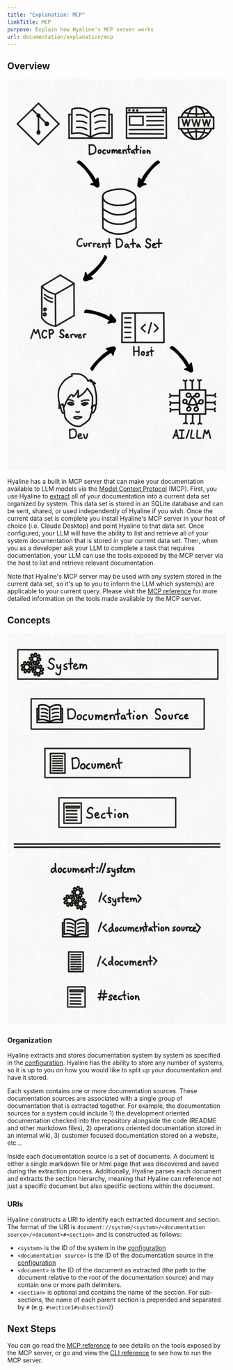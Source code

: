 ```yaml
---
title: "Explanation: MCP"
linkTitle: MCP
purpose: Explain how Hyaline's MCP server works
url: documentation/explanation/mcp
---
```

## Overview

<div class="portrait">

![Overview](./_img/mcp-overview.svg)

Hyaline has a built in MCP server that can make your documentation available to LLM models via the [Model Context Protocol](https://modelcontextprotocol.io/introduction) (MCP). First, you use Hyaline to [extract](./02-extract-current.md) all of your documentation into a current data set organized by system. This data set is stored in an SQLite database and can be sent, shared, or used independently of Hyaline if you wish. Once the current data set is complete you install Hyaline's MCP server in your host of choice (i.e. Claude Desktop) and point Hyaline to that data set. Once configured, your LLM will have the ability to list and retrieve all of your system documentation that is stored in your current data set. Then, when you as a developer ask your LLM to complete a task that requires documentation, your LLM can use the tools exposed by the MCP server via the host to list and retrieve relevant documentation.

Note that Hyaline's MCP server may be used with any system stored in the current data set, so it's up to you to inform the LLM which system(s) are applicable to your current query. Please visit the [MCP reference](../04-reference/06-mcp.md) for more detailed information on the tools made available by the MCP server.

</div>

## Concepts

<div class="portrait">

![Overview](./_img/mcp-uri.svg)

### Organization

Hyaline extracts and stores documentation system by system as specified in the [configuration](../04-reference/01-config.md). Hyaline has the ability to store any number of systems, so it is up to you on how you would like to split up your documentation and have it stored.

Each system contains one or more documentation sources. These documentation sources are associated with a single group of documentation that is extracted together. For example, the documentation sources for a system could include 1) the development oriented documentation checked into the repository alongside the code (README and other markdown files), 2) operations oriented documentation stored in an internal wiki, 3) customer focused documentation stored on a website, etc...

Inside each documentation source is a set of documents. A document is either a single markdown file or html page that was discovered and saved during the extraction process. Additionally, Hyaline parses each document and extracts the section hierarchy, meaning that Hyaline can reference not just a specific document but also specific sections within the document.

### URIs

Hyaline constructs a URI to identify each extracted document and section. The format of the URI is `document://system/<system>/<documentation source>/<document>#<section>` and is constructed as follows:

- `<system>` is the ID of the system in the [configuration](../04-reference/01-config.md)
- `<documentation source>` is the ID of the documentation source in the [configuration](../04-reference/01-config.md)
- `<document>` is the ID of the document as extracted (the path to the document relative to the root of the documentation source) and may contain one or more path delimiters.
- `<section>` is optional and contains the name of the section. For sub-sections, the name of each parent section is prepended and separated by `#` (e.g. `#section1#subsection2`)

</div>

## Next Steps
You can go read the [MCP reference](../04-reference/06-mcp.md) to see details on the tools exposed by the MCP server, or go and view the [CLI reference](../04-reference/02-cli.md) to see how to run the MCP server.